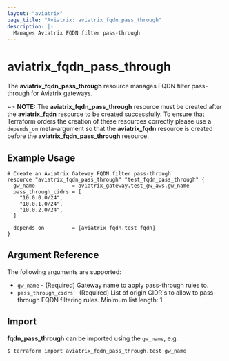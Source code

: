 ```yaml
---
layout: "aviatrix"
page_title: "Aviatrix: aviatrix_fqdn_pass_through"
description: |-
  Manages Aviatrix FQDN filter pass-through
---
```


# aviatrix_fqdn_pass_through

The **aviatrix_fqdn_pass_through** resource manages FQDN filter pass-through for Aviatrix gateways.

~> **NOTE:** The **aviatrix_fqdn_pass_through** resource must be created after the **aviatrix_fqdn** resource to be created successfully. To ensure that Terraform orders the creation of these resources correctly please use a `depends_on` meta-argument so that the **aviatrix_fqdn** resource is created before the **aviatrix_fqdn_pass_through** resource.

## Example Usage

```hcl
# Create an Aviatrix Gateway FQDN filter pass-through
resource "aviatrix_fqdn_pass_through" "test_fqdn_pass_through" {
  gw_name            = aviatrix_gateway.test_gw_aws.gw_name
  pass_through_cidrs = [
    "10.0.0.0/24",
    "10.0.1.0/24",
    "10.0.2.0/24",
  ]

  depends_on         = [aviatrix_fqdn.test_fqdn]
}
```

## Argument Reference

The following arguments are supported:

* `gw_name` - (Required) Gateway name to apply pass-through rules to.
* `pass_through_cidrs` - (Required) List of origin CIDR's to allow to pass-through FQDN filtering rules. Minimum list length: 1.

## Import

**fqdn_pass_through** can be imported using the `gw_name`, e.g.

```
$ terraform import aviatrix_fqdn_pass_through.test gw_name
```

